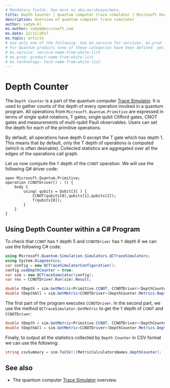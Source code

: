 ```yaml
---
# Mandatory fields. See more on aka.ms/skyeye/meta.
title: Depth Counter | Quantum computer trace simulator | Microsoft Docs 
description: Overview of quantum computer trace simulator 
author: vadym-kl 
ms.author: vadym@microsoft.com 
ms.date: 12/11/2017
ms.topic: article
# Use only one of the following. Use ms.service for services, ms.prod for on-prem. Remove the # before the relevant field.
# For Quantum products none of these categories have been defined  yet.
# ms.service: service-name-from-white-list
# ms.prod: product-name-from-white-list
# ms.technology: tech-name-from-white-list
---
```

# Depth Counter

The `Depth Counter` is a part of the quantum computer [Trace
Simulator](quantum-computer-trace-simulator-1.md).
It is used to gather counts of the depth of
every operation invoked in a quantum program. All operations from
`Microsoft.Quantum.Primitive` are expressed in terms of single qubit rotations,
T gates, single qubit Clifford gates, CNOT gates and measurements of multi-qubit
Pauli observables. Users can set the depth for each of the primitive operations. 

By 
default, all operations have depth 0 except the T gate which has depth 1. This means 
that by default, only the T depth of operations is computed (which is often desirable). Collected statistics
are aggregated over all the edges of the operations call graph. 

Let us now compute the `T` depth 
of the `CCNOT` operation. We will use the following Q# driver code: 

```qsharp
open Microsoft.Quantum.Primitive;
operation CCNOTDriver() : () {
    body {
        using( qubits = Qubit[3] ) {
            CCNOT(qubits[0],qubits[1],qubits[2]);
            T(qubits[0]);
        } 
    }
}
```

## Using Depth Counter within a C# Program

To check that `CCNOT` has `T` depth 5 and `CCNOTDriver` has `T` depth 6
we can use the following C# code:

```csharp 
using Microsoft.Quantum.Simulation.Simulators.QCTraceSimulators;
using System.Diagnostics;
var config = new QCTraceSimulatorConfiguration();
config.useDepthCounter = true;
var sim = new QCTraceSimulator(config);
var res = CCNOTDriver.Run(sim).Result;

double tDepth = sim.GetMetric<Primitive.CCNOT, CCNOTDriver>(DepthCounter.Metrics.Depth);
double tDepthAll = sim.GetMetric<CCNOTDriver>(DepthCounter.Metrics.Depth);
```

The first part of the program executes `CCNOTDriver`. In the second part, we use the method
`QCTraceSimulator.GetMetric` to get the `T` depth of `CCNOT` and `CCNOTDriver`: 

```csharp
double tDepth = sim.GetMetric<Primitive.CCNOT, CCNOTDriver>(DepthCounter.Metrics.Depth);
double tDepthAll = sim.GetMetric<CCNOTDriver>(DepthCounter.Metrics.Depth);
```

Finally, to output all the statistics collected by `Depth Counter` in CSV format we can 
use the following:
```csharp
string csvSummary = sim.ToCSV()[MetricCalculatorsNames.depthCounter];
```

## See also ##

- The quantum computer [Trace Simulator](./quantum-computer-trace-simulator-1.md) overview.